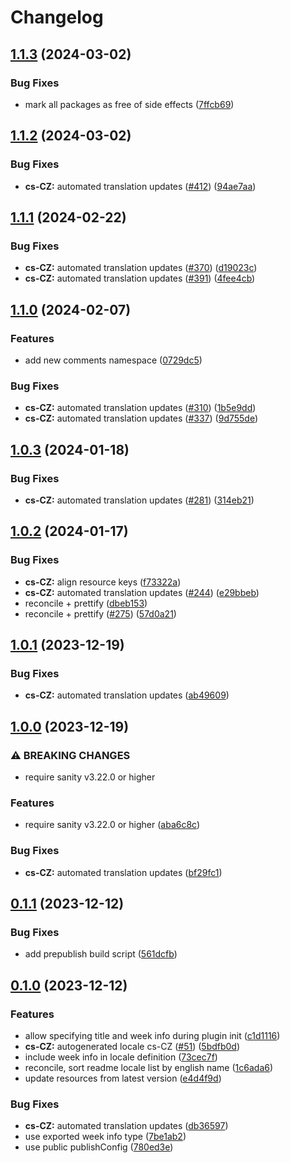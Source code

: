# Changelog

## [1.1.3](https://github.com/sanity-io/locales/compare/locale-cs-cz-v1.1.2...locale-cs-cz-v1.1.3) (2024-03-02)


### Bug Fixes

* mark all packages as free of side effects ([7ffcb69](https://github.com/sanity-io/locales/commit/7ffcb6939ba729c3c6c528d81e14a833b9096f50))

## [1.1.2](https://github.com/sanity-io/locales/compare/locale-cs-cz-v1.1.1...locale-cs-cz-v1.1.2) (2024-03-02)


### Bug Fixes

* **cs-CZ:** automated translation updates ([#412](https://github.com/sanity-io/locales/issues/412)) ([94ae7aa](https://github.com/sanity-io/locales/commit/94ae7aacc090910b2f18b8e326ab79abdbfe42b7))

## [1.1.1](https://github.com/sanity-io/locales/compare/locale-cs-cz-v1.1.0...locale-cs-cz-v1.1.1) (2024-02-22)


### Bug Fixes

* **cs-CZ:** automated translation updates ([#370](https://github.com/sanity-io/locales/issues/370)) ([d19023c](https://github.com/sanity-io/locales/commit/d19023c2622c6c0d607f14d1c92c674bd58e1de6))
* **cs-CZ:** automated translation updates ([#391](https://github.com/sanity-io/locales/issues/391)) ([4fee4cb](https://github.com/sanity-io/locales/commit/4fee4cb9f51a2839ad07bb850da89bf6686c0b24))

## [1.1.0](https://github.com/sanity-io/locales/compare/locale-cs-cz-v1.0.3...locale-cs-cz-v1.1.0) (2024-02-07)


### Features

* add new comments namespace ([0729dc5](https://github.com/sanity-io/locales/commit/0729dc52cd29ac2611250663a32a7f1a5a039500))


### Bug Fixes

* **cs-CZ:** automated translation updates ([#310](https://github.com/sanity-io/locales/issues/310)) ([1b5e9dd](https://github.com/sanity-io/locales/commit/1b5e9dd12abec6c7c9b04ad194a2c8dce1c8ff36))
* **cs-CZ:** automated translation updates ([#337](https://github.com/sanity-io/locales/issues/337)) ([9d755de](https://github.com/sanity-io/locales/commit/9d755decabde7727178217225976163a35c91c53))

## [1.0.3](https://github.com/sanity-io/locales/compare/locale-cs-cz-v1.0.2...locale-cs-cz-v1.0.3) (2024-01-18)


### Bug Fixes

* **cs-CZ:** automated translation updates ([#281](https://github.com/sanity-io/locales/issues/281)) ([314eb21](https://github.com/sanity-io/locales/commit/314eb219be84b9e5041ac1ac9be2382c7299cd3d))

## [1.0.2](https://github.com/sanity-io/locales/compare/locale-cs-cz-v1.0.1...locale-cs-cz-v1.0.2) (2024-01-17)


### Bug Fixes

* **cs-CZ:** align resource keys ([f73322a](https://github.com/sanity-io/locales/commit/f73322abc4ee3206c6d2fd9e44853e5ab961110f))
* **cs-CZ:** automated translation updates ([#244](https://github.com/sanity-io/locales/issues/244)) ([e29bbeb](https://github.com/sanity-io/locales/commit/e29bbeb2c44d8ed291dde6dbbc01d2618f3412d3))
* reconcile + prettify ([dbeb153](https://github.com/sanity-io/locales/commit/dbeb153fc3f80207e357a888431d2fd739617821))
* reconcile + prettify ([#275](https://github.com/sanity-io/locales/issues/275)) ([57d0a21](https://github.com/sanity-io/locales/commit/57d0a21e05f631d47d74a2c029c9dcc3993bc7b0))

## [1.0.1](https://github.com/sanity-io/locales/compare/locale-cs-cz-v1.0.0...locale-cs-cz-v1.0.1) (2023-12-19)


### Bug Fixes

* **cs-CZ:** automated translation updates ([ab49609](https://github.com/sanity-io/locales/commit/ab49609b23f1392d282bfff5a35778786e3dd836))

## [1.0.0](https://github.com/sanity-io/locales/compare/locale-cs-cz-v0.1.1...locale-cs-cz-v1.0.0) (2023-12-19)


### ⚠ BREAKING CHANGES

* require sanity v3.22.0 or higher

### Features

* require sanity v3.22.0 or higher ([aba6c8c](https://github.com/sanity-io/locales/commit/aba6c8c3fd4f6e11b193b96a3821420f72ccc47d))


### Bug Fixes

* **cs-CZ:** automated translation updates ([bf29fc1](https://github.com/sanity-io/locales/commit/bf29fc139bcbba4a5bce48deb96de450aa32f9c1))

## [0.1.1](https://github.com/sanity-io/locales/compare/locale-cs-cz-v0.1.0...locale-cs-cz-v0.1.1) (2023-12-12)


### Bug Fixes

* add prepublish build script ([561dcfb](https://github.com/sanity-io/locales/commit/561dcfb24ab12f98fcc590b0dbc2cf297ea60485))

## [0.1.0](https://github.com/sanity-io/locales/compare/locale-cs-cz-v0.0.1...locale-cs-cz-v0.1.0) (2023-12-12)


### Features

* allow specifying title and week info during plugin init ([c1d1116](https://github.com/sanity-io/locales/commit/c1d1116bab0c99c6506a9744e33d6cf282bf1c1b))
* **cs-CZ:** autogenerated locale cs-CZ ([#51](https://github.com/sanity-io/locales/issues/51)) ([5bdfb0d](https://github.com/sanity-io/locales/commit/5bdfb0d4266b95a47ac0e2d3474f9aed2c0cd0da))
* include week info in locale definition ([73cec7f](https://github.com/sanity-io/locales/commit/73cec7fb69ac92a565282aac0d08f13b634372fb))
* reconcile, sort readme locale list by english name ([1c6ada6](https://github.com/sanity-io/locales/commit/1c6ada624e83307f820d6c4ce1e7560eaf94b151))
* update resources from latest version ([e4d4f9d](https://github.com/sanity-io/locales/commit/e4d4f9daf8c2566f3ee7c9b002ac6d0051a2734c))


### Bug Fixes

* **cs-CZ:** automated translation updates ([db36597](https://github.com/sanity-io/locales/commit/db36597eb6496eaac699809814d452cc20a68efe))
* use exported week info type ([7be1ab2](https://github.com/sanity-io/locales/commit/7be1ab27939e1836e000155c576362fb5f54bd3e))
* use public publishConfig ([780ed3e](https://github.com/sanity-io/locales/commit/780ed3e6d35198fedebd769e71bf1dcc09fc6528))
